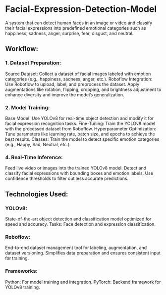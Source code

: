 # Facial-Expression-Detection-Model
A system that can detect human faces in an image or video and classify their facial expressions into predefined emotional categories such as happiness, sadness, anger, surprise, fear, disgust, and neutral.


## Workflow:
### 1. Dataset Preparation:
Source Dataset:
Collect a dataset of facial images labeled with emotion categories (e.g., happiness, sadness, anger, etc.).
Roboflow Integration:
Use Roboflow to upload, label, and preprocess the dataset.
Apply augmentations like rotation, flipping, cropping, and brightness adjustment to enhance diversity and improve the model’s generalization.

### 2. Model Training:
Base Model:
Use YOLOv8 for real-time object detection and modify it for facial expression recognition tasks.
Fine-Tuning:
Train the YOLOv8 model with the processed dataset from Roboflow.
Hyperparameter Optimization:
Tune parameters like learning rate, batch size, and epochs to achieve the best results.
Classes:
Train the model to detect specific emotion categories (e.g., Happy, Sad, Neutral, etc.).

### 4. Real-Time Inference:
Feed live video or images into the trained YOLOv8 model.
Detect and classify facial expressions with bounding boxes and emotion labels.
Use confidence thresholds to filter out less accurate predictions.


## Technologies Used:
### YOLOv8:
State-of-the-art object detection and classification model optimized for speed and accuracy.
Tasks: Face detection and expression classification.

### Roboflow:
End-to-end dataset management tool for labeling, augmentation, and dataset versioning.
Simplifies data preparation and ensures consistent input for training.

### Frameworks:
Python: For model training and integration.
PyTorch: Backend framework for YOLOv8 training.
